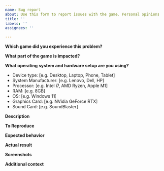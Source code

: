 ```yaml
---
name: Bug report
about: Use this form to report issues with the game. Personal opinions will be rejected.
title: ''
labels: ''
assignees: ''

---
```


**Which game did you experience this problem?**
<!-- For example, put "Touhou Kourinden" -->

**What part of the game is impacted?**
<!-- For example, put "Stage 2" or "setup/high score screen" -->


**What operating system and hardware setup are you using?**
 - Device type: [e.g. Desktop, Laptop, Phone, Tablet]
 - System Manufacturer: [e.g. Lenovo, Dell, HP] <!-- If you're using a custom build, put the manufacturer of your motherboard. If you're using a Mac, put Apple. -->
 - Processor: [e.g. Intel i7, AMD Ryzen, Apple M1]
 - RAM: [e.g. 8GB]
 - OS: [e.g. Windows 11]
 - Graphics Card: [e.g. NVidia GeForce RTX]
 - Sound Card: [e.g. SoundBlaster]

**Description**
<!-- Please describe your issue in one or more sentences below. Do not use non-descriptive phrases such as "boss is glitchy" or "boss is overpowered". -->


**To Reproduce**
<!-- List all actions necessary to make the bug happen. They must be reproducible 100% of the time. -->


**Expected behavior**
<!-- Please explain what is supposed to happen if the bug isn't there. -->


**Actual result**
<!-- Please explain what happens when you follow the steps. -->


**Screenshots**
<!-- If applicable, add screenshots to help explain your problem. -->



**Additional context**
<!-- Add any other context about the problem here. -->
